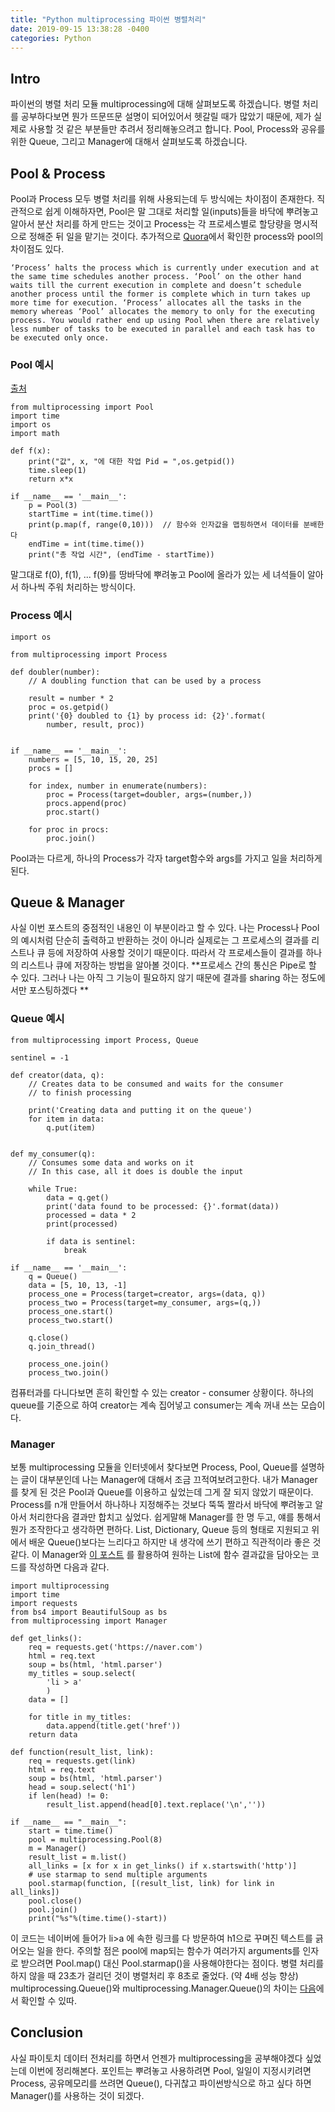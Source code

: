 ```yaml
---
title: "Python multiprocessing 파이썬 병렬처리"
date: 2019-09-15 13:38:28 -0400
categories: Python
---
```


## Intro ##
파이썬의 병렬 처리 모듈 multiprocessing에 대해 살펴보도록 하겠습니다.
병렬 처리를 공부하다보면 뭔가 뜨문뜨문 설명이 되어있어서 헷갈릴 때가 많았기 때문에, 제가 실제로 사용할 것 같은 부분들만 추려서 정리해놓으려고 합니다.
Pool, Process와 공유를 위한 Queue, 그리고 Manager에 대해서 살펴보도록 하겠습니다.

## Pool & Process ##
Pool과 Process 모두 병렬 처리를 위해 사용되는데 두 방식에는 차이점이 존재한다.
직관적으로 쉽게 이해하자면, Pool은 말 그대로 처리할 일(inputs)들을 바닥에 뿌려놓고 알아서 분산 처리를 하게 만드는 것이고
Process는 각 프로세스별로 할당량을 명시적으로 정해준 뒤 일을 맡기는 것이다.
추가적으로 [Quora](https://www.quora.com/What-is-the-difference-between-Process-vs-Pool-in-the-multiprocessing-Python-library)에서 확인한 process와 pool의 차이점도 있다.

`
‘Process’ halts the process which is currently under execution and at the same time schedules another process. ‘Pool’ on the other hand waits till the current execution in complete and doesn’t schedule another process until the former is complete which in turn takes up more time for execution.
‘Process’ allocates all the tasks in the memory whereas ‘Pool’ allocates the memory to only for the executing process. You would rather end up using Pool when there are relatively less number of tasks to be executed in parallel and each task has to be executed only once.
`

### Pool 예시 ###
[출처](https://m.blog.naver.com/townpharm/220951524843)
```
from multiprocessing import Pool
import time
import os
import math

def f(x):
    print("값", x, "에 대한 작업 Pid = ",os.getpid())
    time.sleep(1)
    return x*x

if __name__ == '__main__':
    p = Pool(3)
    startTime = int(time.time())
    print(p.map(f, range(0,10)))  // 함수와 인자값을 맵핑하면서 데이터를 분배한다
    endTime = int(time.time())
    print("총 작업 시간", (endTime - startTime))
```
말그대로 f(0), f(1), ... f(9)를 땅바닥에 뿌려놓고 Pool에 올라가 있는 세 녀석들이 알아서 하나씩 주워 처리하는 방식이다.

### Process 예시 ###
```
import os

from multiprocessing import Process

def doubler(number):
    // A doubling function that can be used by a process
    
    result = number * 2
    proc = os.getpid()
    print('{0} doubled to {1} by process id: {2}'.format(
        number, result, proc))


if __name__ == '__main__':
    numbers = [5, 10, 15, 20, 25]
    procs = []

    for index, number in enumerate(numbers):
        proc = Process(target=doubler, args=(number,))
        procs.append(proc)
        proc.start()

    for proc in procs:
        proc.join()
```
Pool과는 다르게, 하나의 Process가 각자 target함수와 args를 가지고 일을 처리하게 된다.

## Queue & Manager ##
사실 이번 포스트의 중점적인 내용인 이 부분이라고 할 수 있다.
나는 Process나 Pool의 예시처럼 단순히 출력하고 반환하는 것이 아니라 실제로는 그 프로세스의 결과를 리스트나 큐 등에 저장하여 사용할 것이기 때문이다.
따라서 각 프로세스들이 결과를 하나의 리스트나 큐에 저장하는 방법을 알아볼 것이다.
**프로세스 간의 통신은 Pipe로 할 수 있다. 그러나 나는 아직 그 기능이 필요하지 않기 때문에 결과를 sharing 하는 정도에서만 포스팅하겠다 **

### Queue 예시 ###
```
from multiprocessing import Process, Queue
 
sentinel = -1
 
def creator(data, q):
    // Creates data to be consumed and waits for the consumer
    // to finish processing
    
    print('Creating data and putting it on the queue')
    for item in data:
        q.put(item)
 

def my_consumer(q):
    // Consumes some data and works on it
    // In this case, all it does is double the input
   
    while True:
        data = q.get()
        print('data found to be processed: {}'.format(data))
        processed = data * 2
        print(processed)
 
        if data is sentinel:
            break
 
if __name__ == '__main__':
    q = Queue()
    data = [5, 10, 13, -1]
    process_one = Process(target=creator, args=(data, q))
    process_two = Process(target=my_consumer, args=(q,))
    process_one.start()
    process_two.start()
 
    q.close()
    q.join_thread()
 
    process_one.join()
    process_two.join()
```
컴퓨터과를 다니다보면 흔히 확인할 수 있는 creator - consumer 상황이다. 하나의 queue를 기준으로 하여 creator는 계속 집어넣고 consumer는 계속 꺼내 쓰는 모습이다.


### Manager ###
보통 multiprocessing 모듈을 인터넷에서 찾다보면 Process, Pool, Queue를 설명하는 글이 대부분인데 나는 Manager에 대해서 조금 끄적여보려고한다.
내가 Manager를 찾게 된 것은 Pool과 Queue를 이용하고 싶었는데 그게 잘 되지 않았기 때문이다. Process를 n개 만들어서 하나하나 지정해주는 것보다 뚝뚝 짤라서 바닥에 뿌려놓고
알아서 처리한다음 결과만 합치고 싶었다. 쉽게말해 Manager를 한 명 두고, 얘를 통해서 뭔가 조작한다고 생각하면 편하다. List, Dictionary, Queue 등의 형태로
지원되고 위에서 배운 Queue()보다는 느리다고 하지만 내 생각에 쓰기 편하고 직관적이라 좋은 것 같다. 이 Manager와 [이 포스트](https://beomi.github.io/2017/07/05/HowToMakeWebCrawler-with-Multiprocess/)
를 활용하여 원하는 List에 함수 결과값을 담아오는 코드를 작성하면 다음과 같다.

```
import multiprocessing
import time
import requests
from bs4 import BeautifulSoup as bs
from multiprocessing import Manager

def get_links():
    req = requests.get('https://naver.com')
    html = req.text
    soup = bs(html, 'html.parser')
    my_titles = soup.select(
        'li > a'
        )
    data = []

    for title in my_titles:
        data.append(title.get('href'))
    return data

def function(result_list, link):
    req = requests.get(link)
    html = req.text
    soup = bs(html, 'html.parser')
    head = soup.select('h1')
    if len(head) != 0:
        result_list.append(head[0].text.replace('\n',''))

if __name__ == "__main__":
    start = time.time()
    pool = multiprocessing.Pool(8)
    m = Manager()
    result_list = m.list()
    all_links = [x for x in get_links() if x.startswith('http')]
    # use starmap to send multiple arguments
    pool.starmap(function, [(result_list, link) for link in all_links])
    pool.close()
    pool.join()
    print("%s"%(time.time()-start))
```
이 코드는 네이버에 들어가 li>a 에 속한 링크를 다 방문하여 h1으로 꾸며진 텍스트를 긁어오는 일을 한다.
주의할 점은 pool에 map되는 함수가 여러가지 arguments를 인자로 받으려면 Pool.map() 대신 Pool.starmap()을 사용해야한다는 점이다.
병렬 처리를 하지 않을 때 23초가 걸리던 것이 병렬처리 후 8초로 줄었다. (약 4배 성능 향상)
multiprocessing.Queue()와 multiprocessing.Manager.Queue()의 차이는 [다음](https://stackoverflow.com/questions/43439194/python-multiprocessing-queue-vs-multiprocessing-manager-queue)에서 확인할 수 있따.

## Conclusion ##
사실 파이토치 데이터 전처리를 하면서 언젠가 multiprocessing을 공부해야겠다 싶었는데 이번에 정리해본다.
포인트는 뿌려놓고 사용하려면 Pool, 일일이 지정시키려면 Process, 공유메모리를 쓰려면 Queue(), 다귀찮고 파이썬방식으로 하고 싶다 하면 Manager()를 사용하는 것이 되겠다.
